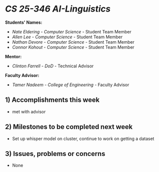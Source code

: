 # *CS 25-346 AI-Linguistics*

**Students' Names:**

- *Nate Eldering* - *Computer Science* - Student Team Member
- *Allen Lee*     - *Computer Science* - Student Team Member
- *Nathan Devore* - *Computer Science* - Student Team Member
- *Connor Kohout* - *Computer Science* - Student Team Member

**Mentor:**

- *Clinton Farrell*    - *DoD* - Technical Advisor

**Faculty Advisor:**

- *Tamer Nadeem* - *College of Engineering* - Faculty Advisor

## 1) Accomplishments this week ##
   - met with advisor

## 2) Milestones to be completed next week ##
   - Set up whisper model on cluster, continue to work on getting a dataset

## 3) Issues, problems or concerns ##
   - None 